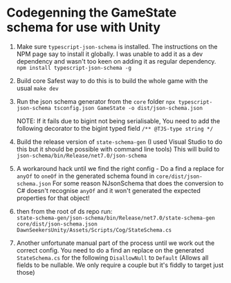# Codegenning the GameState schema for use with Unity

1. Make sure `typescript-json-schema` is installed. The instructions on the NPM page say to install it globally. I was unable to add it as a dev dependency and wasn't too keen on adding it as regular dependency.
   `npm install typescript-json-schema -g`

2. Build core
   Safest way to do this is to build the whole game with the usual `make dev`

3. Run the json schema generator from the `core` folder
   `npx typescript-json-schema tsconfig.json GameState -o dist/json-schema.json`

    NOTE: If it fails due to bigint not being serialisable, You need to add the following decorator to the bigint typed field
    `/** @TJS-type string */`

4. Build the release version of `state-schema-gen` (I used Visual Studio to do this but it should be possible with command line tools)
   This will build to `json-schema/bin/Release/net7.0/json-schema`

5. A workaround hack until we find the right config - Do a find a replace for `anyOf` to `oneOf` in the generated schema found in `core/dist/json-schema.json`
   For some reason NJsonSchema that does the conversion to C# doesn't recognise `anyOf` and it won't generated the expected properties for that object!

6. then from the root of ds repo run:  
   `state-schema-gen/json-schema/bin/Release/net7.0/state-schema-gen core/dist/json-schema.json DawnSeekersUnity/Assets/Scripts/Cog/StateSchema.cs`

7. Another unfortunate manual part of the process until we work out the correct config. You need to do a find an replace on the generated `StateSchema.cs` for the following
   `DisallowNull` to `Default` (Allows all fields to be nullable. We only require a couple but it's fiddly to target just those)
